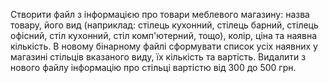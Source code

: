Створити файл з інформацією про товари меблевого магазину: назва товару, його вид (наприклад: стілець кухонний, стілець барний, стілець офісний, 
стіл кухонний, стіл комп'ютерний, тощо), колір, ціна та наявна кількість. 
В новому бінарному файлі сформувати список усіх наявних у магазині стільців вказаного виду, їх кількість та вартість. 
Видалити з нового файлу інформацію про стільці вартістю від 300 до 500 грн.
